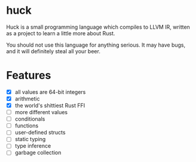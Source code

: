 # huck

Huck is a small programming language which compiles to LLVM IR, written as a project to learn a little more about Rust.

You should not use this language for anything serious. It may have bugs, and it will definitely steal all your beer.

# Features
- [x] all values are 64-bit integers
- [x] arithmetic
- [x] the world's shittiest Rust FFI
- [ ] more different values
- [ ] conditionals
- [ ] functions
- [ ] user-defined structs
- [ ] static typing
- [ ] type inference
- [ ] garbage collection
